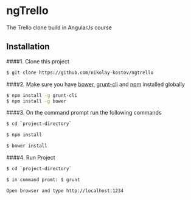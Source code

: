 # ngTrello
The Trello clone build in AngularJs course

## Installation

####1. Clone this project


```sh
$ git clone https://github.com/nikolay-kostov/ngtrello
```

####2.  Make sure you have [bower](http://bower.io/), [grunt-cli](https://www.npmjs.com/package/grunt-cli) and  [npm](https://www.npmjs.org/) installed globally

```sh
$ npm install -g grunt-cli
$ npm install -g bower
```

####3. On the command prompt run the following commands

```sh
$ cd `project-directory`
```

```sh
$ npm install
```

```sh
$ bower install
```
####4. Run Project

```sh
$ cd `project-directory`
```

```sh
$ in command promt: $ grunt
```

```sh
Open browser and type http://localhost:1234
```